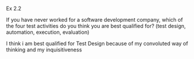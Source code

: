 Ex 2.2

If you have never worked for a software development company, which of the four test
activities do you think you are best qualified for? (test design, automation, execution,
evaluation)

I think i am best qualified for Test Design because of my convoluted way of thinking and my inquisitiveness